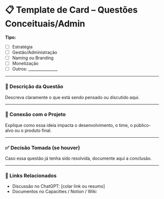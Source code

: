# 📋 Template de Card – Questões Conceituais/Admin

**Tipo:**  
- [ ] Estratégia  
- [ ] Gestão/Administração  
- [ ] Naming ou Branding  
- [ ] Monetização  
- [ ] Outros: _______________

---

### 📌 Descrição da Questão
Descreva claramente o que está sendo pensado ou discutido aqui.

---

### 🧩 Conexão com o Projeto
Explique como essa ideia impacta o desenvolvimento, o time, o público-alvo ou o produto final.

---

### ✅ Decisão Tomada (se houver)
Caso essa questão já tenha sido resolvida, documente aqui a conclusão.

---

### 📎 Links Relacionados
- Discussão no ChatGPT: [colar link ou resumo]
- Documentos no Capacities / Notion / Wiki
